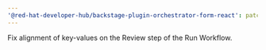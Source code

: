 ```yaml
---
'@red-hat-developer-hub/backstage-plugin-orchestrator-form-react': patch
---
```


Fix alignment of key-values on the Review step of the Run Workflow.
